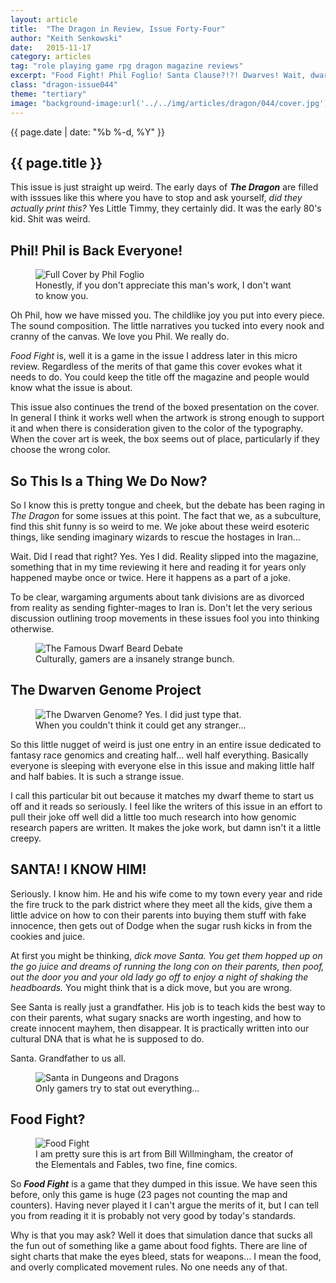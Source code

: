 ```yaml
---
layout: article
title:  "The Dragon in Review, Issue Forty-Four"
author: "Keith Senkowski"
date:   2015-11-17
category: articles
tag: "role playing game rpg dragon magazine reviews"
excerpt: "Food Fight! Phil Foglio! Santa Clause?!?! Dwarves! Wait, dwarves? Well dwarve beard arguments and genetics!"
class: "dragon-issue044"
theme: "tertiary"
image: "background-image:url('../../img/articles/dragon/044/cover.jpg');"
---
```

<section class="header" style="{{page.image}}">
	<div class="content">
	<aside class="span-3 col empty"></aside>
	<div class="span-6 col">
		<p class="post-meta">{{ page.date | date: "%b %-d, %Y" }}</p>
		<h1>{{ page.title }}</h1>
		<p>This issue is just straight up weird. The early days of <strong><em>The Dragon</em></strong> are filled with isssues like this where you have to stop and ask yourself, <em>did they actually print this?</em> Yes Little Timmy, they certainly did. It was the early 80's kid. Shit was weird.</p>
	</div>
	<aside class="span-3 col empty"></aside>	
	</div>
</section>
<section class="review continued">
	<div class="content gutters">
		<div class="span-1 col empty"></div>
		<div class="span-10 col">
			<h2>Phil! Phil is Back Everyone!</h2>
		</div>
		<div class="span-1 col empty"></div>
	</div>
	<div class="content gutters">
		<div class="span-1 col empty"></div>
		<aside class="span-5 col">
			<figure>
				<img src="{{ site.baseurl }}/img/loading.gif" data-src="{{ site.baseurl }}/img/articles/dragon/044/full-cover.jpg" alt="Full Cover by Phil Foglio"/>
				<figcaption>Honestly, if you don't appreciate this man's work, I don't want to know you.</figcaption>
			</figure>
		</aside>	
		<div class="span-5 col">
			<p>Oh Phil, how we have missed you. The childlike joy you put into every piece. The sound composition. The little narratives you tucked into every nook and cranny of the canvas. We love you Phil. We really do.</p>
			<p><em>Food Fight</em> is, well it is a game in the issue I address later in this micro review. Regardless of the merits of that game this cover evokes what it needs to do. You could keep the title off the magazine and people would know what the issue is about.</p>
			<p>This issue also continues the trend of the boxed presentation on the cover. In general I think it works well when the artwork is strong enough to support it and when there is consideration given to the color of the typography. When the cover art is week, the box seems out of place, particularly if they choose the wrong color.</p>
		</div>
		<div class="span-1 col empty"></div>
	</div>
		
</section>
<section class="review continued">
	<div class="content gutters">
		<div class="span-1 col empty"></div>
		<div class="span-10 col">
			<h2>So This Is a Thing We Do Now?</h2>
		</div>
		<div class="span-1 col empty"></div>
	</div>
	<div class="content gutters">
		<div class="span-1 col empty"></div>
		<div class="span-10 col">
			<p>So I know this is pretty tongue and cheek, but the debate has been raging in <em>The Dragon</em> for some issues at this point. The fact that we, as a subculture, find this shit funny is so weird to me. We joke about these weird esoteric things, like sending imaginary wizards to rescue the hostages in Iran...</p>
			<p>Wait. Did I read that right? Yes. Yes I did. Reality slipped into the magazine, something that in my time reviewing it here and reading it for years only happened maybe once or twice. Here it happens as a part of a joke.</p>
			<p>To be clear, wargaming arguments about tank divisions are as divorced from reality as sending fighter-mages to Iran is. Don't let the very serious discussion outlining troop movements in these issues fool you into thinking otherwise.</p>
		</div>
		<div class="span-1 col empty"></div>
	</div>
</section>
<section class="review continued">
	<div class="content gutters">
		<div class="span-1 col empty"></div>
		<div class="span-10 col">
			<figure>
				<img src="{{ site.baseurl }}/img/loading.gif" data-src="{{ site.baseurl }}/img/articles/dragon/044/dwarves.png" alt="The Famous Dwarf Beard Debate"/>
				<figcaption>Culturally, gamers are a insanely strange bunch.</figcaption>
			</figure>
		</div>
		<div class="span-1 col empty"></div>
	</div>
		
</section>

<section class="review continued">
	<div class="content gutters">
		<div class="span-1 col empty"></div>
		<div class="span-10 col">
			<h2>The Dwarven Genome Project</h2>
		</div>
		<div class="span-1 col empty"></div>
	</div>
	<div class="content gutters">
		<div class="span-1 col empty"></div>
		<aside class="span-5 col">
			<figure>
				<img src="{{ site.baseurl }}/img/loading.gif" data-src="{{ site.baseurl }}/img/articles/dragon/044/dwarven-genome.png" alt="The Dwarven Genome? Yes. I did just type that."/>
				<figcaption>When you couldn't think it could get any stranger...</figcaption>
			</figure>
		</aside>	
		<div class="span-5 col">
			<p>So this little nugget of weird is just one entry in an entire issue dedicated to fantasy race genomics and creating half... well half everything. Basically everyone is sleeping with everyone else in this issue and making little half and half babies. It is such a strange issue.</p>
			<p>I call this particular bit out because it matches my dwarf theme to start us off and it reads so seriously. I feel like the writers of this issue in an effort to pull their joke off well did a little too much research into how genomic research papers are written. It makes the joke work, but damn isn't it a little creepy.</p>
		</div>
		<div class="span-1 col empty"></div>
	</div>
		
</section>
<section class="review continued">
	<div class="content gutters">
		<div class="span-1 col empty"></div>
		<div class="span-10 col">
			<h2>SANTA! I KNOW HIM!</h2>
		</div>
		<div class="span-1 col empty"></div>
	</div>
	<div class="content gutters">
		<div class="span-1 col empty"></div>
		<div class="span-5 col">
			<p>Seriously. I know him. He and his wife come to my town every year and ride the fire truck to the park district where they meet all the kids, give them a little advice on how to con their parents into buying them stuff with fake innocence, then gets out of Dodge when the sugar rush kicks in from the cookies and juice.</p>
			<p>At first you might be thinking, <em>dick move Santa. You get them hopped up on the go juice and dreams of running the long con on their parents, then poof, out the door you and your old lady go off to enjoy a night of shaking the headboards.</em> You might think that is a dick move, but you are wrong.</p>
			<p>See Santa is really just a grandfather. His job is to teach kids the best way to con their parents, what sugary snacks are worth ingesting, and how to create innocent mayhem, then disappear. It is practically written into our cultural DNA that is what he is supposed to do.</p>
			<p>Santa. Grandfather to us all.</p>
		</div>
		<aside class="span-5 col">
			<figure>
				<img src="{{ site.baseurl }}/img/loading.gif" data-src="{{ site.baseurl }}/img/articles/dragon/044/santa.png" alt="Santa in Dungeons and Dragons"/>
				<figcaption>Only gamers try to stat out everything...</figcaption>
			</figure>
		</aside>	
		<div class="span-1 col empty"></div>
	</div>
</section>
<section class="review continued">
	<div class="content gutters">
		<div class="span-1 col empty"></div>
		<div class="span-10 col">
			<h2>Food Fight?</h2>
		</div>
		<div class="span-1 col empty"></div>
	</div>
	<div class="content gutters">
		<div class="span-1 col empty"></div>
		<aside class="span-5 col">
			<figure>
				<img src="{{ site.baseurl }}/img/loading.gif" data-src="{{ site.baseurl }}/img/articles/dragon/044/food-fight.jpg" alt="Food Fight"/>
				<figcaption>I am pretty sure this is art from Bill Willmingham, the creator of the Elementals and Fables, two fine, fine comics.</figcaption>
			</figure>
		</aside>	
		<div class="span-5 col">
			<p>So <strong><em>Food Fight</em></strong> is a game that they dumped in this issue. We have seen this before, only this game is huge (23 pages not counting the map and counters). Having never played it I can't argue the merits of it, but I can tell you from reading it it is probably not very good by today's standards.</p>
			<p>Why is that you may ask? Well it does that simulation dance that sucks all the fun out of something like a game about food fights. There are line of sight charts that make the eyes bleed, stats for weapons... I mean the food, and overly complicated movement rules. No one needs any of that.</p>
		</div>
		<div class="span-1 col empty"></div>
	</div>
	<div class="divider"></div>	
</section>
